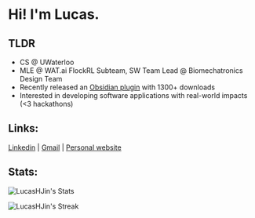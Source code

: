 # Hi! I'm Lucas.

## TLDR
- CS @ UWaterloo
- MLE @ WAT.ai FlockRL Subteam, SW Team Lead @ Biomechatronics Design Team
- Recently released an [Obsidian plugin](https://obsidian.md/plugins?id=pixel-pets) with 1300+ downloads
- Interested in developing software applications with real-world impacts (<3 hackathons)

## Links:
<a href="https://www.linkedin.com/in/lucas--jin/" target="_blank" rel="noopener noreferrer">Linkedin</a> |
<a href="mailto:lucasjin.hh@gmail.com">Gmail</a> |
<a href="https://www.lucasjin.ca/" target="_blank" rel="noopener noreferrer">Personal website</a>

## Stats:
![LucasHJin's Stats](https://github-readme-stats.vercel.app/api?username=LucasHJin&theme=dark&show_icons=true&hide_border=false&count_private=true)

![LucasHJin's Streak](https://github-readme-streak-stats.herokuapp.com/?user=LucasHJin&theme=dark&hide_border=false)
